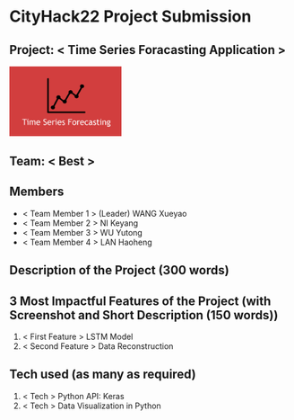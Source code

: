 # CityHack22 Project Submission
## Project: < Time Series Foracasting Application >
<img src="https://github.com/Maxproto/CityHack2022/blob/main/TimeSeries.png" width="200" alt="project_logo"/>

## Team: < Best >
## Members
- < Team Member 1 > (Leader) WANG Xueyao
- < Team Member 2 > NI Keyang
- < Team Member 3 > WU Yutong
- < Team Member 4 > LAN Haoheng

## Description of the Project (300 words)


## 3 Most Impactful Features of the Project (with Screenshot and Short Description (150 words))
1. < First Feature > LSTM Model
2. < Second Feature > Data Reconstruction

## Tech used (as many as required)
1. < Tech > Python API: Keras
2. < Tech > Data Visualization in Python
